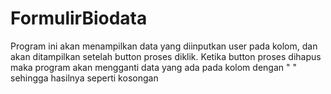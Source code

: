 # FormulirBiodata
Program ini akan menampilkan data yang diinputkan user pada kolom, dan akan ditampilkan setelah button proses diklik. Ketika button proses dihapus maka program akan mengganti data yang ada pada kolom dengan " " sehingga hasilnya seperti kosongan
